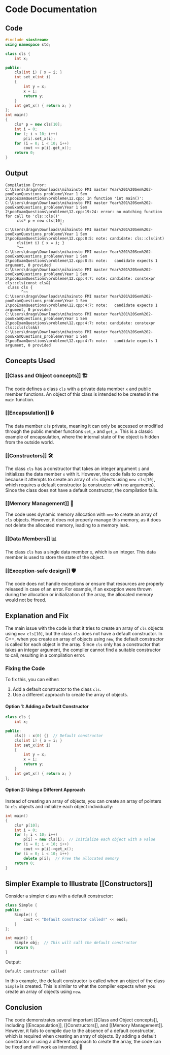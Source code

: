 # Code Documentation

## Code
```cpp
#include <iostream>
using namespace std;

class cls {
    int x;

public:
    cls(int i) { x = i; }
    int set_x(int i)
    {
        int y = x;
        x = i;
        return y;
    }
    int get_x() { return x; }
};
int main()
{
    cls* p = new cls[10];
    int i = 0;
    for (; i < 10; i++)
        p[i].set_x(i);
    for (i = 0; i < 10; i++)
        cout << p[i].get_x();
    return 0;
}
```

## Output
```
Compilation Error:
C:\Users\drago\Downloads\mihainsto FMI master Year%201%20Sem%202-pooExamQuestions_probleme\Year 1 Sem 2\pooExamQuestions\probleme\12.cpp: In function 'int main()':
C:\Users\drago\Downloads\mihainsto FMI master Year%201%20Sem%202-pooExamQuestions_probleme\Year 1 Sem 2\pooExamQuestions\probleme\12.cpp:19:24: error: no matching function for call to 'cls::cls()'
     cls* p = new cls[10];
                        ^
C:\Users\drago\Downloads\mihainsto FMI master Year%201%20Sem%202-pooExamQuestions_probleme\Year 1 Sem 2\pooExamQuestions\probleme\12.cpp:8:5: note: candidate: cls::cls(int)
     cls(int i) { x = i; }
     ^~~
C:\Users\drago\Downloads\mihainsto FMI master Year%201%20Sem%202-pooExamQuestions_probleme\Year 1 Sem 2\pooExamQuestions\probleme\12.cpp:8:5: note:   candidate expects 1 argument, 0 provided
C:\Users\drago\Downloads\mihainsto FMI master Year%201%20Sem%202-pooExamQuestions_probleme\Year 1 Sem 2\pooExamQuestions\probleme\12.cpp:4:7: note: candidate: constexpr cls::cls(const cls&)
 class cls {
       ^~~
C:\Users\drago\Downloads\mihainsto FMI master Year%201%20Sem%202-pooExamQuestions_probleme\Year 1 Sem 2\pooExamQuestions\probleme\12.cpp:4:7: note:   candidate expects 1 argument, 0 provided
C:\Users\drago\Downloads\mihainsto FMI master Year%201%20Sem%202-pooExamQuestions_probleme\Year 1 Sem 2\pooExamQuestions\probleme\12.cpp:4:7: note: candidate: constexpr cls::cls(cls&&)
C:\Users\drago\Downloads\mihainsto FMI master Year%201%20Sem%202-pooExamQuestions_probleme\Year 1 Sem 2\pooExamQuestions\probleme\12.cpp:4:7: note:   candidate expects 1 argument, 0 provided
```

## Concepts Used

### [[Class and Object concepts]] 🏗️
The code defines a class `cls` with a private data member `x` and public member functions. An object of this class is intended to be created in the `main` function.

### [[Encapsulation]] 🔒
The data member `x` is private, meaning it can only be accessed or modified through the public member functions `set_x` and `get_x`. This is a classic example of encapsulation, where the internal state of the object is hidden from the outside world.

### [[Constructors]] 🛠️
The class `cls` has a constructor that takes an integer argument `i` and initializes the data member `x` with it. However, the code fails to compile because it attempts to create an array of `cls` objects using `new cls[10]`, which requires a default constructor (a constructor with no arguments). Since the class does not have a default constructor, the compilation fails.

### [[Memory Management]] 🧠
The code uses dynamic memory allocation with `new` to create an array of `cls` objects. However, it does not properly manage this memory, as it does not delete the allocated memory, leading to a memory leak.

### [[Data Members]] 📊
The class `cls` has a single data member `x`, which is an integer. This data member is used to store the state of the object.

### [[Exception-safe design]] 🛡️
The code does not handle exceptions or ensure that resources are properly released in case of an error. For example, if an exception were thrown during the allocation or initialization of the array, the allocated memory would not be freed.

## Explanation and Fix

The main issue with the code is that it tries to create an array of `cls` objects using `new cls[10]`, but the class `cls` does not have a default constructor. In C++, when you create an array of objects using `new`, the default constructor is called for each object in the array. Since `cls` only has a constructor that takes an integer argument, the compiler cannot find a suitable constructor to call, resulting in a compilation error.

### Fixing the Code
To fix this, you can either:
1. Add a default constructor to the class `cls`.
2. Use a different approach to create the array of objects.

#### Option 1: Adding a Default Constructor
```cpp
class cls {
    int x;

public:
    cls() : x(0) {}  // Default constructor
    cls(int i) { x = i; }
    int set_x(int i)
    {
        int y = x;
        x = i;
        return y;
    }
    int get_x() { return x; }
};
```

#### Option 2: Using a Different Approach
Instead of creating an array of objects, you can create an array of pointers to `cls` objects and initialize each object individually:
```cpp
int main()
{
    cls* p[10];
    int i = 0;
    for (; i < 10; i++)
        p[i] = new cls(i);  // Initialize each object with a value
    for (i = 0; i < 10; i++)
        cout << p[i]->get_x();
    for (i = 0; i < 10; i++)
        delete p[i];  // Free the allocated memory
    return 0;
}
```

## Simpler Example to Illustrate [[Constructors]]

Consider a simpler class with a default constructor:
```cpp
class Simple {
public:
    Simple() {
        cout << "Default constructor called!" << endl;
    }
};

int main() {
    Simple obj;  // This will call the default constructor
    return 0;
}
```
Output:
```
Default constructor called!
```

In this example, the default constructor is called when an object of the class `Simple` is created. This is similar to what the compiler expects when you create an array of objects using `new`.

## Conclusion

The code demonstrates several important [[Class and Object concepts]], including [[Encapsulation]], [[Constructors]], and [[Memory Management]]. However, it fails to compile due to the absence of a default constructor, which is required when creating an array of objects. By adding a default constructor or using a different approach to create the array, the code can be fixed and will work as intended. 🎉